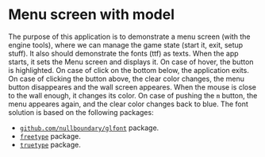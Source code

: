 # Menu screen with model

The purpose of this application is to demonstrate a menu screen (with the engine tools), where we can manage the game state (start it, exit, setup stuff). It also should demonstrate the fonts (ttf) as texts. When the app starts, it sets the Menu screen and displays it. On case of hover, the button is highlighted. On case of click on the bottom below, the application exits. On case of clicking the button above, the clear color changes, the menu button disappeares and the wall screen appeares. When the mouse is close to the wall enough, it changes its color. On case of pushing the `m` button, the menu appeares again, and the clear color changes back to blue.
The font solution is based on the following packages:

- [`github.com/nullboundary/glfont`](https://github.com/nullboundary/glfont) package.
- [`freetype`](https://godoc.org/github.com/golang/freetype) package.
- [`truetype`](https://godoc.org/github.com/golang/freetype/truetype) package.
